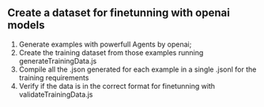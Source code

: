 ## Create a dataset for finetunning with openai models
1. Generate examples with powerfull Agents by openai;
2. Create the training dataset from those examples running generateTrainingData.js
3. Compile all the .json generated for each example in a single .jsonl for the training requirements
4. Verify if the data is in the correct format for finetunning with validateTrainingData.js